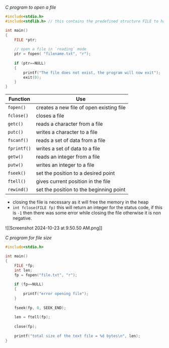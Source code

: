 _C program to open a file_
```c
#include<stdio.h>
#include<stdlib.h> // this contains the predefined structure FILE to handle files

int main()
{
	FILE *ptr;
	
	// open a file in `reading` mode
	ptr = fopen( "filename.txt", "r");
	
	if (ptr==NULL)
	{
		printf("The file does not exist, the program will now exit");
		exit(0);
	}
}
```


| Function    | Use                                      |
| ----------- | ---------------------------------------- |
| `fopen()`   | creates a new file of open existing file |
| `fclose()`  | closes a file                            |
| `getc()`    | reads a character from a file            |
| `putc()`    | writes a character to a file             |
| `fscanf()`  | reads a set of data from a file          |
| `fprintf()` | writes a set of data to a file           |
| `getw()`    | reads an integer from a file             |
| `putw()`    | writes an integer to a file              |
| `fseek()`   | set the position to a desired point      |
| `ftell()`   | gives current position in the file       |
| `rewind()`  | set the position to the beginning point  |
- closing the file is necessary as it will free the memory in the heap
- `int fclose(FILE fp)` this will return an integer for the status code, if this is `-1` then there was some error while closing the file otherwise it is non negative.

![[Screenshot 2024-10-23 at 9.50.50 AM.png]]


_C program for file size_
```c
#include<stdio.h>

int main()
{
	FILE *fp;
	int len;
	fp = fopen("file.txt", "r");
	
	if (fp==NULL)
	{
		printf("error opening file");
	}
	
	fseek(fp, 0, SEEK_END);
	
	len = ftell(fp);
	
	close(fp);
	
	printf("total size of the text file = %d bytes\n", len);
}
```

